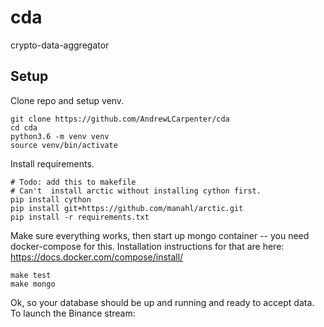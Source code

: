 # cda
crypto-data-aggregator


## Setup
Clone repo and setup venv.
```
git clone https://github.com/AndrewLCarpenter/cda
cd cda
python3.6 -m venv venv
source venv/bin/activate
```

Install requirements.
```
# Todo: add this to makefile
# Can't  install arctic without installing cython first.
pip install cython
pip install git+https://github.com/manahl/arctic.git
pip install -r requirements.txt
```

Make sure everything works, then start up mongo container -- you need docker-compose for this.
Installation instructions for that are here: https://docs.docker.com/compose/install/

```
make test
make mongo
```

Ok, so your database should be up and running and ready to accept data. To launch the 
Binance stream:

```

```